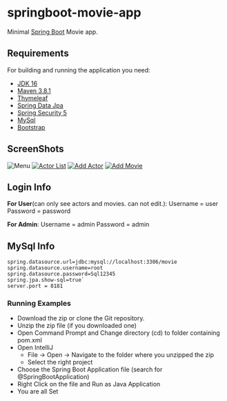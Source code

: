 # springboot-movie-app


Minimal [Spring Boot](http://projects.spring.io/spring-boot/) Movie app.

## Requirements

For building and running the application you need:

- [JDK 16](https://www.oracle.com/java/technologies/javase-jdk16-downloads.html)
- [Maven 3.8.1](https://maven.apache.org)
- [Thymeleaf](https://www.thymeleaf.org/)
- [Spring Data Jpa](https://spring.io/projects/spring-data-jpa)
- [Spring Security 5](https://spring.io/projects/spring-security)
- [MySql](https://www.mysql.com/)
- [Bootstrap](https://getbootstrap.com/)

## ScreenShots
![Menu](https://github.com/hsnhutt/springboot-movie/blob/master/screenshots/1.png "Menu")
[![Actor List](https://github.com/hsnhutt/springboot-movie/blob/master/screenshots/2.png "Actor List")](https://github.com/hsnhutt/springboot-movie/blob/master/screenshots/2.png "Actor List")
[![Add Actor](https://github.com/hsnhutt/springboot-movie/blob/master/screenshots/3.png "Add Actor")](https://github.com/hsnhutt/springboot-movie/blob/master/screenshots/3.png "Add Actor")
[![Add Movie](https://github.com/hsnhutt/springboot-movie/blob/master/screenshots/4.png "Add Movie")](https://github.com/hsnhutt/springboot-movie/blob/master/screenshots/4.png "Add Movie")

## Login Info
**For User**(can only see actors and movies. can not edit.):
Username = user
Password = password

**For Admin**:
Username = admin
Password = admin

## MySql Info

    spring.datasource.url=jdbc:mysql://localhost:3306/movie
    spring.datasource.username=root
    spring.datasource.password=Sql12345
    spring.jpa.show-sql=true`
	server.port = 8181

### Running Examples
- Download the zip or clone the Git repository.
- Unzip the zip file (if you downloaded one)
- Open Command Prompt and Change directory (cd) to folder containing pom.xml
- Open IntelliJ 
   - File -> Open ->  Navigate to the folder where you unzipped the zip
   - Select the right project
- Choose the Spring Boot Application file (search for @SpringBootApplication)
- Right Click on the file and Run as Java Application
- You are all Set


